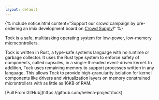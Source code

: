 ```yaml
---
layout: default
---
```


{% include notice.html content="Support our crowd campaign by pre-ordering an
imix development board on [Crowd
Supply](https://www.crowdsupply.com/helena-project/imix)!" %}

<div class="lead pretty-links">
Tock is a safe, multitasking operating system for low-power, low-memory
microcontrollers.
</div>

Tock is written in Rust, a type-safe systems language with no runtime or
garbage collector. It uses the Rust type system to enforce safety of
components, called capsules, in a single-threaded event-driven kernel. In
addition, Tock uses remaining memory to support processes written in any
language. This allows Tock to provide high-granularity isolation for kernel
components like drivers and virtualization layers on memory constrained
microntrollers with as little as 16KB of RAM.

<p class="fork">
[Pull From GitHub](https://github.com/helena-project/tock)
</p>
